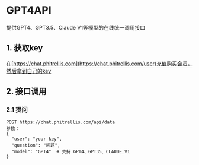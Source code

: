 # GPT4API
提供GPT4、GPT3.5、Claude V1等模型的在线统一调用接口

## 1. 获取key
在[https://chat.phitrellis.com](https://chat.phitrellis.com/user)充值购买会员，然后拿到自己的key

## 2. 接口调用
### 2.1 提问
```
POST https://chat.phitrellis.com/api/data
参数：
{
  "user": "your key",
  "question": "问题",
  "model": "GPT4"  # 支持 GPT4、GPT35、CLAUDE_V1
}
```
